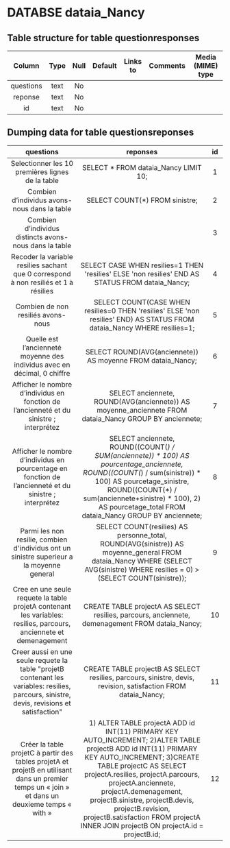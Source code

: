 # DATABSE dataia_Nancy

## Table structure for table questionresponses



| Column         		|     Type	        					| Null | Default | Links to | Comments | Media (MIME) type |
|:---------------------:|:--------------------------------:|:----------:|:-------:|:---------:|:----------:|:----------:|
| questions         	| text| No                             |      |  |   |   | 
| reponse         		| text| No                             |      |  |   |   | 
| id         		    | text| No                             |      |  |   |   | 


## Dumping data for table questionsreponses

| questions         		|     reponses	        					| id |
|:---------------------:|:--------------------------------:|:-----------:|
| Selectionner les 10 premières lignes de la table         	| SELECT * FROM dataia_Nancy LIMIT 10;| 1 |
| Combien d’individus avons-nous dans la table         	| SELECT COUNT(*) FROM sinistre;| 2 |
| Combien d’individus distincts avons-nous dans la table | | 3 |
| Recoder la variable resilies sachant que 0 correspond à non resiliés et 1 à résilies| SELECT CASE WHEN resilies=1 THEN 'resilies' ELSE 'non resilies' END AS STATUS FROM dataia_Nancy;| 4 |
| Combien de non resiliés avons-nous          	| SELECT COUNT(CASE WHEN resilies=0 THEN 'resilies' ELSE 'non resilies' END) AS STATUS FROM dataia_Nancy WHERE resilies=1;| 5 |
| Quelle est l’ancienneté moyenne des individus avec en décimal, 0 chiffre         	| SELECT ROUND(AVG(anciennete)) AS moyenne FROM dataia_Nancy;| 6 |
| Afficher le nombre d’individus en fonction de l’ancienneté et du sinistre ; interprétez| SELECT anciennete, ROUND(AVG(anciennete)) AS moyenne_anciennete FROM dataia_Nancy GROUP BY anciennete;| 7 |
|Afficher le nombre d’individus en pourcentage en fonction de l’ancienneté et du sinistre ; interprétez | SELECT anciennete, ROUND((COUNT(*) / SUM(anciennete)) * 100) AS pourcentage_anciennete, ROUND((COUNT(*) / sum(sinistre)) * 100) AS pourcetage_sinistre, ROUND((COUNT(*) / sum(anciennete+sinistre) * 100), 2) AS pourcetage_total FROM dataia_Nancy GROUP BY anciennete;| 8 |
|Parmi les non resilie, combien d'individus ont un sinistre superieur a la moyenne general |SELECT COUNT(resilies) AS personne_total, ROUND(AVG(sinistre)) AS moyenne_general FROM dataia_Nancy WHERE (SELECT AVG(sinistre) WHERE resilies = 0) > (SELECT COUNT(sinistre)); | 9|
|Cree en une seule requete la table projetA contenant les variables: resilies, parcours, anciennete et demenagement|CREATE TABLE projectA AS SELECT resilies, parcours, anciennete, demenagement FROM dataia_Nancy;| 10|
|Creer aussi en une seule requete la table "projetB contenant les variables: resilies, parcours, sinistre, devis, revisions et satisfaction"|CREATE TABLE projectB AS SELECT resilies, parcours, sinistre, devis, revision, satisfaction FROM dataia_Nancy;|11|
|Créer la table projetC à partir des tables projetA et projetB en utilisant dans un premier temps un « join » et dans un deuxieme temps « with »|1) ALTER TABLE projectA ADD id INT(11) PRIMARY KEY AUTO_INCREMENT; 2)ALTER TABLE projectB ADD id INT(11) PRIMARY KEY AUTO_INCREMENT; 3)CREATE TABLE projectC AS SELECT projectA.resilies, projectA.parcours, projectA.anciennete, projectA.demenagement, projectB.sinistre, projectB.devis, projectB.revision, projectB.satisfaction FROM projectA INNER JOIN projectB ON projectA.id = projectB.id;| 12|
